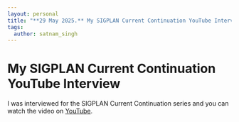```yaml
---
layout: personal
title: "**29 May 2025.** My SIGPLAN Current Continuation YouTube Interview"
tags:
  author: satnam_singh
---
```

# My SIGPLAN Current Continuation YouTube Interview
I was interviewed for the SIGPLAN Current Continuation series and you can watch the video on [YouTube](https://www.youtube.com/watch?v=_g5fA9Cy6KU).

